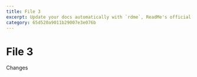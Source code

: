 ```yaml
---
title: File 3
excerpt: Update your docs automatically with `rdme`, ReadMe's official CLI and GitHub Action
category: 65d520a9011b29007e3e076b
---
```


# File 3

Changes
